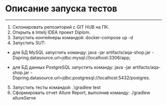 # Описание запуска тестов
***

1. Склонировать репозиторий с GIT HUB на ПК.
2. Открыть в Intelij IDEA проект Diplom.
3. Запустить контейнеры командой:  docker-compose up -d 
4. Запустить SUT:
- для БД MySQL запустить команду: java -jar artifacts/aqa-shop.jar -Dspring.datasource.url=jdbc:mysql://localhost:3306/app;

- для БД данных PostgreSQL запустить команду: java -jar artifacts/aqa-shop.jar -Dspring.datasource.url=jdbc:postgresql://localhost:5432/postgres.
5. Запустить тесты командой: .\gradlew test
6. Сформировать отчет Allure Report, выполнив команду: ./gradlew allureServe
